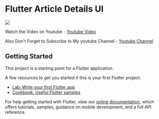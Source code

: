 # Flutter Article Details UI 
<img src="lib/assets/preview.jpg">

<p>Watch the Video on Youtube - <a href="https://youtu.be/0CbZGWsA0KY" rel="nofollow">Youtube Video</a></p>
<p>Also Don't Forget to Subscribe to My youtube Channel - <a href="https://www.youtube.com/channel/UCuArmx2gHQooKQ3oMLTbv2Q" rel="nofollow">Youtube Channel</a></p>


## Getting Started

This project is a starting point for a Flutter application.

A few resources to get you started if this is your first Flutter project:

- [Lab: Write your first Flutter app](https://flutter.dev/docs/get-started/codelab)
- [Cookbook: Useful Flutter samples](https://flutter.dev/docs/cookbook)

For help getting started with Flutter, view our
[online documentation](https://flutter.dev/docs), which offers tutorials,
samples, guidance on mobile development, and a full API reference.
